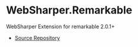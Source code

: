 # WebSharper.Remarkable

WebSharper Extension for remarkable 2.0.1+

* [Source Repository](https://github.com/intellifactory/websharper.remarkable)
